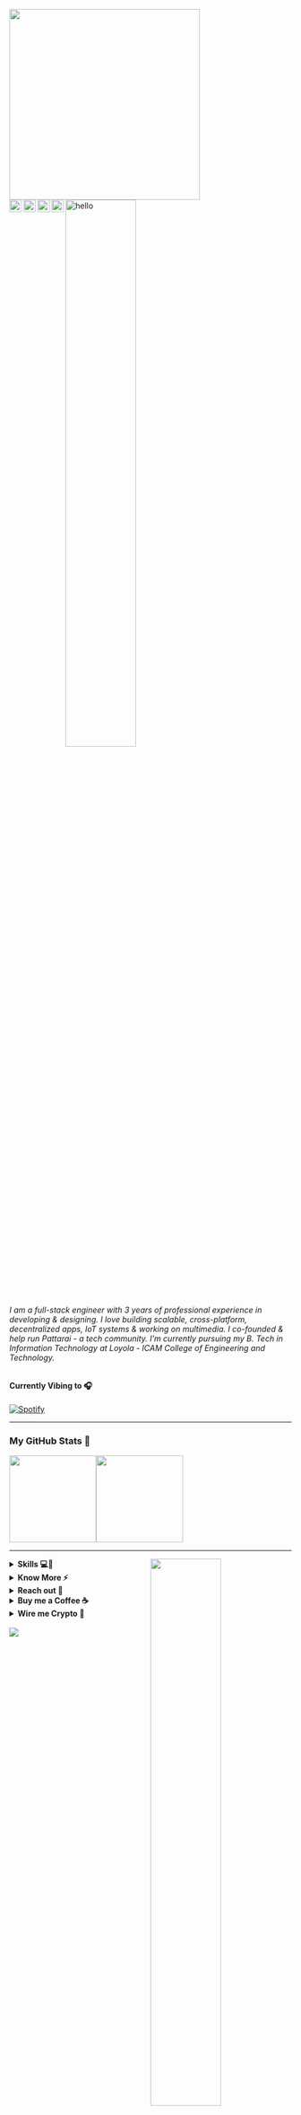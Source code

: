 <a href="https://fabianferno.com/"><img src="https://media1.giphy.com/media/dWlLf9EAC8u5Nd0ku4/giphy.gif?cid=ecf05e473461qhwuy3m4a54x9x97g0evxiwgcm2l9qrtq38t&rid=giphy.gif&ct=s" align="left" height="340" /></a>

<!---
https://user-images.githubusercontent.com/57835412/140383106-67f3554b-86df-42b4-aa26-82840835db27.gif - Superman
https://i.giphy.com/media/Yc65Sk2Hwkzgk/giphy.webp -anime guy
https://i.giphy.com/media/1jgLDGD1Bn27e/giphy.webp - anime girl
https://media1.giphy.com/media/S9d1VcBNJVA4nUOLK4/giphy.webp?cid=ecf05e47h5ti88ngwxo9x1aa0uprw898kjst7yilab9td0b8&rid=giphy.webp&ct=s
-->

<img src="https://user-images.githubusercontent.com/57835412/150765857-4d822697-4810-4761-acdf-c19ee0748dcb.gif" width="50%" href="https://fabianferno.com/" alt="hello">

<a href="https://discord.com/channels/@me/299152387728343043">
  <img align="left" alt="Fabian's Discord" width="22px" src="https://raw.githubusercontent.com/peterthehan/peterthehan/master/assets/discord.svg" />
</a>
<a href="https://twitter.com/fabianferno">
  <img align="left" alt="Fabian Ferno | Twitter" width="22px" src="https://raw.githubusercontent.com/peterthehan/peterthehan/master/assets/twitter.svg" />
</a>
<a href="https://www.linkedin.com/in/fabianferno/">
  <img align="left" alt="Fabian Ferno's LinkedIn" width="22px" src="https://raw.githubusercontent.com/peterthehan/peterthehan/master/assets/linkedin.svg" />
</a>
<a href="https://www.instagram.com/super.skywalker/">
  <img align="left" alt="Fabian's Instagram" width="22px" src="https://user-images.githubusercontent.com/57835412/153722208-5cc3550e-209d-439f-ab75-b16f6d8b94bb.png" />
</a>

<br/>

######  I am a full-stack engineer with 3 years of professional experience in developing & designing. I love building scalable, cross-platform, decentralized apps, IoT systems & working on multimedia. I co-founded & help run Pattarai - a tech community. I’m currently pursuing my B. Tech in Information Technology at Loyola - ICAM College of Engineering and Technology. 


#### Currently Vibing to 🎧️

[![Spotify](https://skywalker-utilities.vercel.app/api/spotify?background_color=0f0f0f)](https://open.spotify.com/user/pqfnzbkmew1e4y9o5r0uy83p6)

-----

### My GitHub Stats 🚀

<p style="display:flex;" align="left">
    <img src="http://github-readme-streak-stats.herokuapp.com?user=fabianferno&theme=blux&&background=0d1117&border=444" height="155">
    <img src="https://github-readme-stats.vercel.app/api?username=fabianferno&show_icons=true&title_color=018596&icon_color=00E1F7FF&bg_color=0d1117&text_color=FFF&border_color=444&count_private=true" height="155">
</p>

----- 

<a href="https://fabianferno.com/">
    <img src="https://c.tenor.com/8PDB3JNNq98AAAAC/silicon-valley.gif" align="right" width="50%" />
</a>

<details>
  <summary><b>Skills 💻🌱</b></summary>
  <br/>

  ![Javascript](https://img.shields.io/badge/-Javascript-black?style=plastic&logo=javascript)
  ![Typescript](https://img.shields.io/badge/-Typescript-black?style=plastic&logo=typescript)
  ![Assemblyscript](https://img.shields.io/badge/-Assemblyscript-black?style=plastic&logo=assemblyscript) 
  ![Python](https://img.shields.io/badge/-Python-black?style=plastic&logo=Python)
  ![Php](https://img.shields.io/badge/-php-black?style=plastic&logo=php)
  ![CSharp](https://img.shields.io/badge/-CSharp-black?style=plastic&logo=CSharp)
  ![c](https://img.shields.io/badge/-c-black?style=plastic&logo=c)
  ![dart](https://img.shields.io/badge/-dart-black?style=plastic&logo=dart)
  ![solidity](https://img.shields.io/badge/-solidity-black?style=plastic&logo=solidity)
  ![Java](https://img.shields.io/badge/-java-black?style=plastic&logo=java)
  ![HTML5](https://img.shields.io/badge/-HTML5-black?style=plastic&logo=html5)
  ![CSS3](https://img.shields.io/badge/-CSS3-black?style=plastic&logo=css3)
  ![Git](https://img.shields.io/badge/-Git-black?style=plastic&logo=git)
  ![Shell](https://img.shields.io/badge/-Shell-black?style=plastic&logo=Shell)
  ![Web3](https://img.shields.io/badge/-Web3-black?style=plastic&logo=blockchain)
  ![VS Code](https://img.shields.io/badge/-VS%20Code-black?style=plastic&logo=visual-studio-code) 
  ![React](https://img.shields.io/badge/-React-black?style=plastic&logo=react)
  ![Next.js](https://img.shields.io/badge/-Next.JS-black?style=plastic&logo=Next.js)
  ![Node.JS](https://img.shields.io/badge/-Node.JS-black?style=plastic&logo=Node.js)
  ![Express.JS](https://img.shields.io/badge/-Express.JS-black?style=plastic&logo=express)
  ![Flask](https://img.shields.io/badge/-Flask-black?style=plastic&logo=Flask)
  ![ASP.NET](https://img.shields.io/badge/-ASP.NET-black?style=plastic&logo=dotnet)
  ![Amazon AWS](https://img.shields.io/badge/Amazon%20AWS-black?style=plastic&logo=amazon-aws)
  ![GitHub Actions](https://img.shields.io/badge/-GitHubActions-black?style=plastic&logo=github-actions)
  ![GitLab](https://img.shields.io/badge/-GitLab-black?style=plastic&logo=gitlab)
  ![Bootstrap](https://img.shields.io/badge/-Bootstrap-black?style=plastic&logo=bootstrap)
  ![MaterialUI](https://img.shields.io/badge/-MaterialUI-black?style=plastic&logo=mui)
  ![BulmaCSS](https://img.shields.io/badge/-BulmaCSS-black?style=plastic&logo=bulma) 
  ![Tailwind](https://img.shields.io/badge/-Tailwind-black?style=plastic&logo=tailwindcss)
  ![Graphql](https://img.shields.io/badge/-Graphql-black?style=plastic&logo=Graphql)
  ![MongoDB](https://img.shields.io/badge/-MongoDB-black?style=plastic&logo=mongodb)
  ![HarperDB](https://img.shields.io/badge/-HarperDB-black?style=plastic&logo=harperdb) 
  ![MySQL](https://img.shields.io/badge/-MySQL-black?style=plastic&logo=mysql) 
  ![PostgreSQL](https://img.shields.io/badge/-PostgreSQL-black?style=plastic&logo=postgresql)
  ![SQLServer](https://img.shields.io/badge/-MSSQL-black?style=plastic&logo=sqlserver)
  ![Postman](https://img.shields.io/badge/-Postman-black?style=plastic&logo=Postman)
  ![Cloudflare](https://img.shields.io/badge/-Cloudflare-black?style=plastic&logo=cloudflare)
  ![cPanel](https://img.shields.io/badge/-cPanel-black?style=plastic&logo=cPanel)
  ![nginx](https://img.shields.io/badge/-nginx-black?style=plastic&logo=nginx)
  ![npm](https://img.shields.io/badge/-npm-black?style=plastic&logo=npm)
  ![linux](https://img.shields.io/badge/-linux-black?style=plastic&logo=linux)
  ![ifttt](https://img.shields.io/badge/-ifttt-black?style=plastic&logo=ifttt)
  ![stripe](https://img.shields.io/badge/-stripe-black?style=plastic&logo=stripe)
  ![razorpay](https://img.shields.io/badge/-razorpay-black?style=plastic&logo=razorpay)
  ![heroku](https://img.shields.io/badge/-heroku-black?style=plastic&logo=heroku)
  ![vercel](https://img.shields.io/badge/-vercel-black?style=plastic&logo=vercel)
  ![selenium](https://img.shields.io/badge/-selenium-black?style=plastic&logo=selenium)
  ![supabase](https://img.shields.io/badge/-supabase-black?style=plastic&logo=supabase) 
  ![firebase](https://img.shields.io/badge/-firebase-black?style=plastic&logo=firebase)  
  ![arduino](https://img.shields.io/badge/-arduino-black?style=plastic&logo=arduino) 
  ![figma](https://img.shields.io/badge/-figma-black?style=plastic&logo=figma)
  ![illustrator](https://img.shields.io/badge/-illustrator-black?style=plastic&logo=adobe) 
  ![photoshop](https://img.shields.io/badge/-photoshop-black?style=plastic&logo=adobe) 
  ![sketchup](https://img.shields.io/badge/-sketchup-black?style=plastic&logo=sketchup) 
  ![blender](https://img.shields.io/badge/-blender-black?style=plastic&logo=blender)
  ![Unity](https://img.shields.io/badge/-Unity-black?style=plastic&logo=unity)

</details> 

<details>
  <summary><b>Know More ⚡️</b></summary>
  <br/>
  Over the years I've built many apps and have had the opportunity to work on a lot of things. Check out my complete portfolio at <a href="https://www.fabianferno.com">fabianferno.com</a>
</details>

<details>
  <summary><b>Reach out 🤞</b></summary>
  <br/>
  I like connecting with people. So I'm all ears for anything you'd like to say to me. Write to me at <a href="mailto:hi@fabianferno.com">hi@fabianferno.com</a>
</details>

<details>
  <summary><b>Buy me a Coffee ☕️</b></summary>
  <div align="left">
    <br/>
    <a href="https://www.buymeacoffee.com/fabianferno" target="_blank"><img src="https://cdn.buymeacoffee.com/buttons/v2/default-yellow.png" alt="Buy Me A Coffee" height="60px" width="217px" ></a>
  </div>
</details>

<details>
  <summary><b>Wire me Crypto 🦝</b></summary>
  <br/> 
   
  ```
    0x64574dDbe98813b23364704e0B00E2e71fC5aD17
  ```
 
</details>


<br/>
<img src="https://komarev.com/ghpvc/?username=fabianferno&color=blue" align="left"/>

